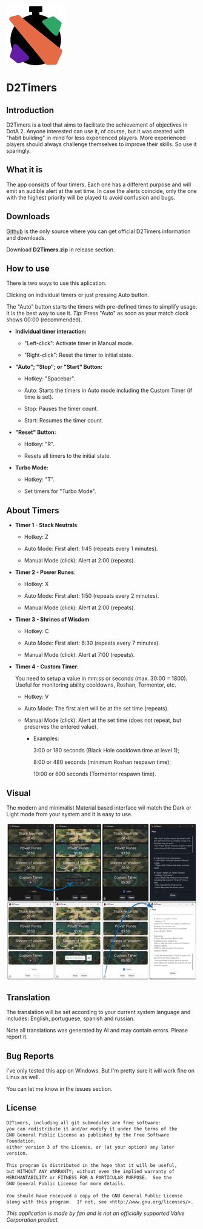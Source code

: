 <img title="" src="assets/icon.png" alt="" data-align="left" width="155">

# D2Timers

## Introduction

D2Timers is a tool that aims to facilitate the achievement of objectives in DotA 2.
Anyone interested can use it, of course, but it was created with "habit building" in mind for less experienced players. More experienced players should always challenge themselves to improve their skills. So use it sparingly.

## What it is

The app consists of four timers. Each one has a different purpose and will emit an audible alert at the set time. In case the alerts coincide, only the one with the highest priority will be played to avoid confusion and bugs.

## Downloads

[Github](https://github.com/thyagoleao/d2timers/releases) is the only source where you can get official D2Timers information and downloads.

Download **D2Timers.zip** in release section.

## How to use

There is two ways to use this aplication.

Clicking on individual timers or just pressing Auto button.

The "Auto" button starts the timers with pre-defined times to simplify usage. It is the best way to use it. *Tip*: Press "Auto" as soon as your match clock shows 00:00 (recommended).

- **Individual timer interaction:**
  
  - "Left-click": Activate timer in Manual mode.
  
  - "Right-click": Reset the timer to initial state.

- **"Auto"; "Stop"; or "Start" Button:**
  
  - Hotkey: "Spacebar".
  
  - Auto: Starts the timers in Auto mode including the Custom Timer (if time is set).
  
  - Stop: Pauses the timer count.
  
  - Start: Resumes the timer count.

- **"Reset" Button:**
  
  - Hotkey: "R".
  
  - Resets all timers to the initial state. 

- **Turbo Mode:**
  
  - Hotkey: "T".
  
  - Set timers for "Turbo Mode".

## About Timers

- **Timer 1 - Stack Neutrals**:
  
  - Hotkey: Z
  
  - Auto Mode: First alert: 1:45 (repeats every 1 minutes).
  
  - Manual Mode (click): Alert at 2:00 (repeats).

- **Timer 2 - Power Runes**:
  
  - Hotkey: X
  
  - Auto Mode: First alert: 1:50 (repeats every 2 minutes).
  
  - Manual Mode (click): Alert at 2:00 (repeats).

- **Timer 3 - Shrines of Wisdom**:
  
  - Hotkey: C
  
  - Auto Mode: First alert: 6:30 (repeats every 7 minutes).
  
  - Manual Mode (click): Alert at 7:00 (repeats).

- **Timer 4 - Custom Timer**:
  
  You need to setup a value in mm:ss or seconds (max. 30:00 = 1800).
  Useful for monitoring ability cooldowns, Roshan, Tormentor, etc.
  
  - Hotkey: V
  
  - Auto Mode: The first alert will be at the set time (repeats).
  
  - Manual Mode (click): Alert at the set time (does not repeat, but preserves the entered value).
    
    - Examples:
      
      3:00 or 180 seconds (Black Hole cooldown time at level 1);
      
      8:00 or 480 seconds (minimum Roshan respawn time);
      
      10:00 or 600 seconds (Tormentor respawn time).

## Visual

 The modern and minimalist Material based interface wil match the Dark or Light mode from your system and it is easy to use.

<img title="" src="screenshots/interface_v1.1.1.png" alt="" data-align="left" width="960">

## Translation

The translation will be set according to your current system language and includes: English, portuguese, spanish and russian.

Note all translations was generated by AI and may contain errors. Please report it.

## Bug Reports

I've only tested this app on Windows. But I'm pretty sure it will work fine on Linux as well.

You can let me know in the issues section.

## License

    D2Timers, including all git submodules are free software:
    you can redistribute it and/or modify it under the terms of the
    GNU General Public License as published by the Free Software Foundation,
    either version 3 of the License, or (at your option) any later version.
    
    This program is distributed in the hope that it will be useful,
    but WITHOUT ANY WARRANTY; without even the implied warranty of
    MERCHANTABILITY or FITNESS FOR A PARTICULAR PURPOSE.  See the
    GNU General Public License for more details.
    
    You should have received a copy of the GNU General Public License
    along with this program.  If not, see <http://www.gnu.org/licenses/>.

*This application is made by fan and is not an officially supported Valve Corporation product.*
